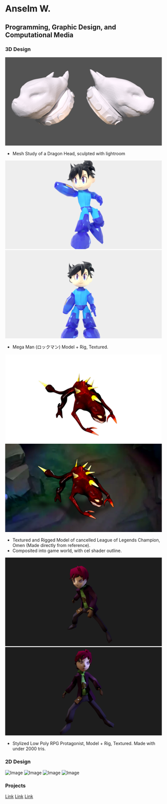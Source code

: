 # Anselm W.
## Programming, Graphic Design, and Computational Media
### 3D Design

![Image](/images/3D/Port_DragonHeadStudy.png/)
- Mesh Study of a Dragon Head, sculpted with lightroom


![Image](/images/3D/Port_MegaMan1.png/) ![Image](/images/3D/Port_MegaMan2.png/)
- Mega Man (ロックマン) Model + Rig, Textured.

![Image](/images/3D/Port_OMEN.png/) ![Image](/images/3D/Port_OMEN2.png/)
- Textured and Rigged Model of cancelled League of Legends Champion, Omen (Made directly from reference). 
- Composited into game world, with cel shader outline.

![Image](/images/3D/Port_MiraKumomori.png/) ![Image](/images/3D/Port_MiraKumomori2.png/)
- Stylized Low Poly RPG Protagonist, Model + Rig, Textured. Made with under 2000 tris.

### 2D Design
![Image](src)
![Image](src)
![Image](src)
![Image](src)

### Projects
[Link](url)
[Link](url)
[Link](url)

